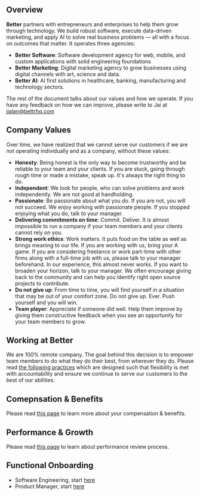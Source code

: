 ## Overview
**Better** partners with entrepreneurs and enterprises to help them grow through technology. We build robust software, execute data-driven marketing, and apply AI to solve real business problems — all with a focus on outcomes that matter. It operates three agencies:

- **Better Software**: Software development agency for web, mobile, and custom applications with solid engineering foundations
- **Better Marketing**: Digital marketing agency to grow businesses using digital channels with art, science and data.
- **Better AI**: AI first solutions in healthcare, banking, manufacturing and technology sectors.

The rest of the document talks about our values and how we operate. If you have any feedback on how we can improve, please write to Jai at jjalan@bettrhq.com

## Company Values
Over time, we have realized that we cannot serve our customers if we are not operating individually and as a company, without these values:

- **Honesty**: Being honest is the only way to become trustworthy and be reliable to your team and your clients. If you are stuck, going through rough time or made a mistake, speak up. It's always the right thing to do.
- **Independent**: We look for people, who can solve problems and work independently. We are not good at handholding.
- **Passionate**: Be passionate about what you do. If you are not, you will not succeed. We enjoy working with passionate people. If you stopped enjoying what you do, talk to your manager.
- **Delivering commitments on time**: Commit. Deliver. It is almost impossible to run a company if your team members and your clients cannot rely on you.
- **Strong work ethics**: Work matters. It puts food on the table as well as brings meaning to our life. If you are working with us, bring your A game. If you are considering freelance or work part-time with other firms along with a full-time job with us, please talk to your manager beforehand. In our experience, this almost never works. If you want to broaden your horizon, talk to your manager. We often encourage giving back to the community and can help you identify right open source projects to contribute.
- **Do not give up**: From time to time, you will find yourself in a situation that may be out of your comfort zone. Do not give up. Ever. Push yourself and you will win.
- **Team player**: Appreciate if someone did well. Help them improve by giving them constructive feedback when you see an opportunity for your team members to grow.

## Working at Better
We are 100% remote company. The goal behind this decision is to empower team members to do what they do their best, from wherever they do.  Please read [the following practices](/common/working_at_better.md) which are designed such that flexibility is met with accountability and ensure we continue to serve our customers to the best of our abilities.

## Comepnsation & Benefits
Please read [this page](/common/compensation_benefits.md) to learn more about your compensation & benefits.

## Performance & Growth
Please read [this page](/common/performance_growth.md) to learn about performance review process.

## Functional Onboarding

-   Software Engineering, start [here](/engineering/index.md)
-   Product Manager, start [here](/product-management/index.md)

